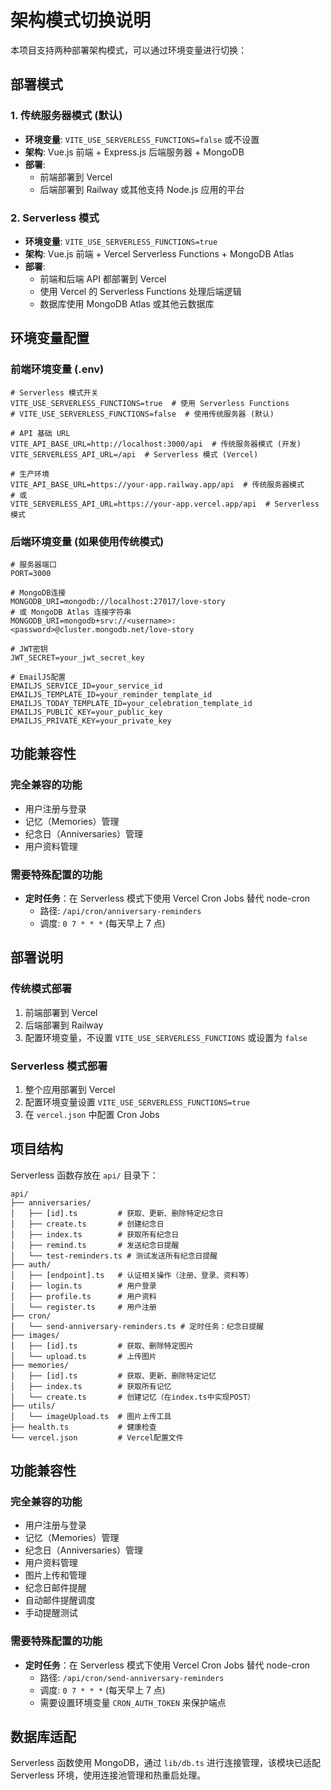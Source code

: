 # 架构模式切换说明

本项目支持两种部署架构模式，可以通过环境变量进行切换：

## 部署模式

### 1. 传统服务器模式 (默认)
- **环境变量**: `VITE_USE_SERVERLESS_FUNCTIONS=false` 或不设置
- **架构**: Vue.js 前端 + Express.js 后端服务器 + MongoDB
- **部署**: 
  - 前端部署到 Vercel
  - 后端部署到 Railway 或其他支持 Node.js 应用的平台

### 2. Serverless 模式
- **环境变量**: `VITE_USE_SERVERLESS_FUNCTIONS=true`
- **架构**: Vue.js 前端 + Vercel Serverless Functions + MongoDB Atlas
- **部署**: 
  - 前端和后端 API 都部署到 Vercel
  - 使用 Vercel 的 Serverless Functions 处理后端逻辑
  - 数据库使用 MongoDB Atlas 或其他云数据库

## 环境变量配置

### 前端环境变量 (.env)
```
# Serverless 模式开关
VITE_USE_SERVERLESS_FUNCTIONS=true  # 使用 Serverless Functions
# VITE_USE_SERVERLESS_FUNCTIONS=false  # 使用传统服务器 (默认)

# API 基础 URL
VITE_API_BASE_URL=http://localhost:3000/api  # 传统服务器模式 (开发)
VITE_SERVERLESS_API_URL=/api  # Serverless 模式 (Vercel)

# 生产环境
VITE_API_BASE_URL=https://your-app.railway.app/api  # 传统服务器模式
# 或
VITE_SERVERLESS_API_URL=https://your-app.vercel.app/api  # Serverless 模式
```

### 后端环境变量 (如果使用传统模式)
```
# 服务器端口
PORT=3000

# MongoDB连接
MONGODB_URI=mongodb://localhost:27017/love-story
# 或 MongoDB Atlas 连接字符串
MONGODB_URI=mongodb+srv://<username>:<password>@cluster.mongodb.net/love-story

# JWT密钥
JWT_SECRET=your_jwt_secret_key

# EmailJS配置
EMAILJS_SERVICE_ID=your_service_id
EMAILJS_TEMPLATE_ID=your_reminder_template_id
EMAILJS_TODAY_TEMPLATE_ID=your_celebration_template_id
EMAILJS_PUBLIC_KEY=your_public_key
EMAILJS_PRIVATE_KEY=your_private_key
```

## 功能兼容性

### 完全兼容的功能
- 用户注册与登录
- 记忆（Memories）管理
- 纪念日（Anniversaries）管理
- 用户资料管理

### 需要特殊配置的功能
- **定时任务**：在 Serverless 模式下使用 Vercel Cron Jobs 替代 node-cron
  - 路径: `/api/cron/anniversary-reminders`
  - 调度: `0 7 * * *` (每天早上 7 点)

## 部署说明

### 传统模式部署
1. 前端部署到 Vercel
2. 后端部署到 Railway
3. 配置环境变量，不设置 `VITE_USE_SERVERLESS_FUNCTIONS` 或设置为 `false`

### Serverless 模式部署
1. 整个应用部署到 Vercel
2. 配置环境变量设置 `VITE_USE_SERVERLESS_FUNCTIONS=true`
3. 在 `vercel.json` 中配置 Cron Jobs

## 项目结构

Serverless 函数存放在 `api/` 目录下：
```
api/
├── anniversaries/
│   ├── [id].ts         # 获取、更新、删除特定纪念日
│   ├── create.ts       # 创建纪念日
│   ├── index.ts        # 获取所有纪念日
│   ├── remind.ts       # 发送纪念日提醒
│   └── test-reminders.ts # 测试发送所有纪念日提醒
├── auth/
│   ├── [endpoint].ts   # 认证相关操作（注册、登录、资料等）
│   ├── login.ts        # 用户登录
│   ├── profile.ts      # 用户资料
│   └── register.ts     # 用户注册
├── cron/
│   └── send-anniversary-reminders.ts # 定时任务：纪念日提醒
├── images/
│   ├── [id].ts         # 获取、删除特定图片
│   └── upload.ts       # 上传图片
├── memories/
│   ├── [id].ts         # 获取、更新、删除特定记忆
│   ├── index.ts        # 获取所有记忆
│   └── create.ts       # 创建记忆（在index.ts中实现POST）
├── utils/
│   └── imageUpload.ts  # 图片上传工具
├── health.ts           # 健康检查
└── vercel.json         # Vercel配置文件
```

## 功能兼容性

### 完全兼容的功能
- 用户注册与登录
- 记忆（Memories）管理
- 纪念日（Anniversaries）管理
- 用户资料管理
- 图片上传和管理
- 纪念日邮件提醒
- 自动邮件提醒调度
- 手动提醒测试

### 需要特殊配置的功能
- **定时任务**：在 Serverless 模式下使用 Vercel Cron Jobs 替代 node-cron
  - 路径: `/api/cron/send-anniversary-reminders`
  - 调度: `0 7 * * *` (每天早上 7 点)
  - 需要设置环境变量 `CRON_AUTH_TOKEN` 来保护端点

## 数据库适配

Serverless 函数使用 MongoDB，通过 `lib/db.ts` 进行连接管理，该模块已适配 Serverless 环境，使用连接池管理和热重启处理。
